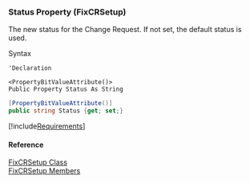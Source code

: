 ﻿### Status Property (FixCRSetup)

The new status for the Change Request. If not set, the default status is used.

Syntax

```vbnet
'Declaration

<PropertyBitValueAttribute()>
Public Property Status As String
```

```csharp
[PropertyBitValueAttribute()]
public string Status {get; set;}
```

[!include[Requirements](../partials/requirements.md)]

#### Reference

[FixCRSetup Class](FChoice.Toolkits.Clarify~FChoice.Toolkits.Clarify.Quality.FixCRSetup.md)  
[FixCRSetup Members](FChoice.Toolkits.Clarify~FChoice.Toolkits.Clarify.Quality.FixCRSetup_members.md)